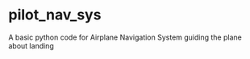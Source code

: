 # pilot_nav_sys
A basic python code for Airplane Navigation System guiding the plane about landing 
